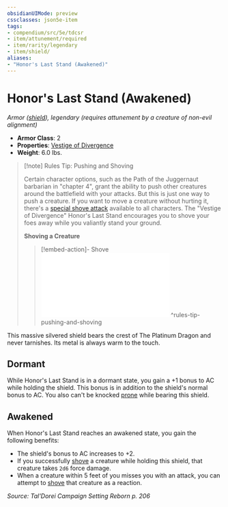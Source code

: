 ```yaml
---
obsidianUIMode: preview
cssclasses: json5e-item
tags:
- compendium/src/5e/tdcsr
- item/attunement/required
- item/rarity/legendary
- item/shield/
aliases: 
- "Honor's Last Stand (Awakened)"
---
```

# Honor's Last Stand (Awakened)
*Armor ([shield](Mechanics/items/shield.md)), legendary (requires attunement by a creature of non-evil alignment)*  

- **Armor Class**: 2
- **Properties**: [Vestige of Divergence](Mechanics/Rules/item-properties.md#Vestige%20of%20Divergence)
- **Weight**: 6.0 lbs.

> [!note] Rules Tip: Pushing and Shoving
> 
> Certain character options, such as the Path of the Juggernaut barbarian in "chapter 4", grant the ability to push other creatures around the battlefield with your attacks. But this is just one way to push a creature. If you want to move a creature without hurting it, there's a [special shove attack](Mechanics/Rules/actions.md#Shove) available to all characters. The "Vestige of Divergence" Honor's Last Stand encourages you to shove your foes away while you valiantly stand your ground.
> 
> **Shoving a Creature** 
> 
> > [!embed-action]- Shove
> > ![Shove](Mechanics/Rules/actions.md#Shove)
^rules-tip-pushing-and-shoving

This massive silvered shield bears the crest of The Platinum Dragon and never tarnishes. Its metal is always warm to the touch.

## Dormant

While Honor's Last Stand is in a dormant state, you gain a +1 bonus to AC while holding the shield. This bonus is in addition to the shield's normal bonus to AC. You also can't be knocked [prone](Mechanics/Rules/conditions.md#Prone) while bearing this shield.

## Awakened

When Honor's Last Stand reaches an awakened state, you gain the following benefits:

- The shield's bonus to AC increases to +2.  
- If you successfully [shove](Mechanics/Rules/actions.md#Shove) a creature while holding this shield, that creature takes `2d6` force damage.  
- When a creature within 5 feet of you misses you with an attack, you can attempt to [shove](Mechanics/Rules/actions.md#Shove) that creature as a reaction.  

*Source: Tal'Dorei Campaign Setting Reborn p. 206*